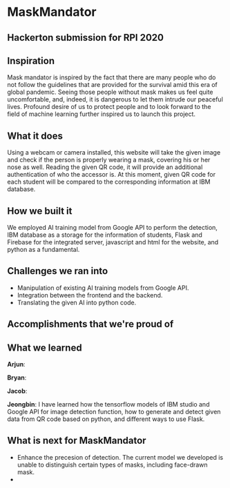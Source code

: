 # MaskMandator

## Hackerton submission for RPI 2020

## Inspiration
  Mask mandator is inspired by the fact that there are many people who do not follow the guidelines that are provided for the survival amid this era of global
  pandemic. Seeing those people without mask makes us feel quite uncomfortable, and, indeed, it is dangerous to let them intrude our peaceful lives. 
  Profound desire of us to protect people and to look forward to the field of machine learning further inspired us to launch this project.

## What it does
  Using a webcam or camera installed, this website will take the given image and check if the person is properly wearing a mask, covering his or her nose as well.
  Reading the given QR code, it will provide an additional authentication of who the accessor is. At this moment, given QR code for each student will be compared to 
  the corresponding information at IBM database.

## How we built it
  We employed AI training model from Google API to perform the detection, IBM database as a storage for the information of students, Flask and Firebase for
  the integrated server, javascript and html for the website, and python as a fundamental.

## Challenges we ran into
  - Manipulation of existing AI training models from Google API.
  - Integration between the frontend and the backend.
  - Translating the given AI into python code.


## Accomplishments that we're proud of



## What we learned
**Arjun**:


**Bryan**:


**Jacob**:


**Jeongbin**: I have learned how the tensorflow models of IBM studio and Google API for image detection function, how to generate and detect given data from QR code based on python, and different ways to use Flask. 



## What is next for MaskMandator
  - Enhance the precesion of detection. The current model we developed is unable to distinguish certain types of masks, including face-drawn mask.
  - 





